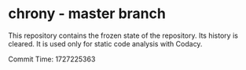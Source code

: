 # chrony - master branch

This repository contains the frozen state of the repository.
Its history is cleared. It is used only for static code
analysis with Codacy.

Commit Time: 1727225363